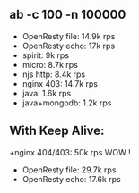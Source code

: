 
## ab -c 100 -n 100000

+ OpenResty file: 14.9k rps
+ OpenResty echo: 17k rps
+ spirit: 9k rps
+ micro: 8.7k rps
+ njs http: 8.4k rps
+ nginx 403: 14.7k rps
+ java: 1.6k rps
+ java+mongodb: 1.2k rps


## With Keep Alive:

  +nginx 404/403: 50k rps WOW !
  + OpenResty file: 29.7k rps
  + OpenResty echo: 17.6k rps
